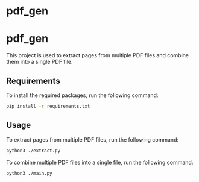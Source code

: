 # pdf_gen

# pdf_gen

This project is used to extract pages from multiple PDF files and combine them into a single PDF file.

## Requirements

To install the required packages, run the following command:

```sh
pip install -r requirements.txt
```

## Usage

To extract pages from multiple PDF files, run the following command:
```sh
python3 ./extract.py
```
To combine multiple PDF files into a single file, run the following command:
```sh
python3 ./main.py
```